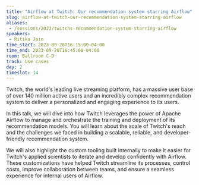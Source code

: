 ```yaml
---
title: "Airflow at Twitch: Our recommendation system starring Airflow"
slug: airflow-at-twitch-our-recommendation-system-starring-airflow
aliases:
 - /sessions/2023/twitchs-recommendation-system-starring-airflow
speakers:
 - Ritika Jain
time_start: 2023-09-20T16:15:00-04:00
time_end: 2023-09-20T16:45:00-04:00
room: Ballroom C-D
track: Use cases
day: 2
timeslot: 14
---
```


Twitch, the world's leading live streaming platform, has a massive user base of over 140 million active users and an incredibly complex recommendation system to deliver a personalized and engaging experience to its users. 
 
In this talk, we will dive into how Twitch leverages the power of Apache Airflow to manage and orchestrate the training and deployment of its recommendation models. You will learn about the scale of Twitch's reach and the challenges we faced in building a scalable, reliable, and developer-friendly recommendation system.
  
We will also highlight the custom tooling built internally to make it easier for Twitch's applied scientists to iterate and develop confidently with Airflow. These customizations have helped Twitch streamline its processes, control costs, improve collaboration between teams, and ensure a seamless experience for internal users of Airflow.